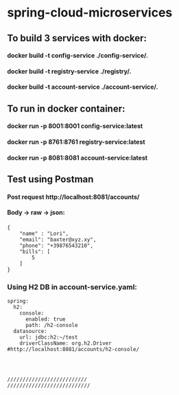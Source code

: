 # spring-cloud-microservices

## To build 3 services with docker: 
 #### docker build -t config-service ./config-service/.
 #### docker build -t registry-service ./registry/.
 #### docker build -t account-service ./account-service/.

## To run in docker container:
#### docker run -p 8001:8001 config-service:latest
#### docker run -p 8761:8761 registry-service:latest
#### docker run -p 8081:8081 account-service:latest

## Test using Postman
#### Post request http://localhost:8081/accounts/
#### Body -> raw -> json:
#### 
	{
		"name" : "Lori",
		"email": "baxter@xyz.xy",
		"phone": "+39876543210",
		"bills": [
			5
		]
	} 
#### 

### Using H2 DB in account-service.yaml:

	spring:
	  h2:
	    console:
	      enabled: true
	      path: /h2-console
	  datasource:
	    url: jdbc:h2:~/test
	    driverClassName: org.h2.Driver
	#http://localhost:8081/accounts/h2-console/
	
	
	
	
	//////////////////////////
	///////////////////////////




